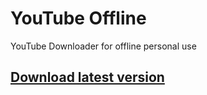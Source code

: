 # YouTube Offline
YouTube Downloader for offline personal use
## [Download latest version](https://github.com/BatchSource/YouTube-Offline/raw/master/YouTube%20Offline.exe)
